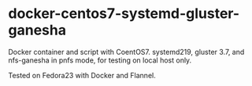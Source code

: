 # docker-centos7-systemd-gluster-ganesha

Docker container and script with CoentOS7. systemd219, gluster 3.7, and nfs-ganesha in pnfs mode, for testing on local host only.

Tested on Fedora23 with Docker and Flannel.
